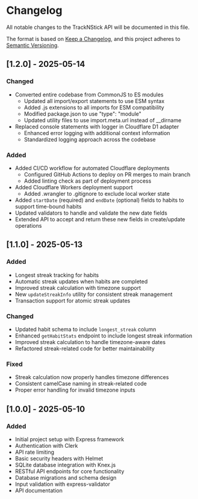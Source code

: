 # Changelog

All notable changes to the TrackNStick API will be documented in this file.

The format is based on [Keep a Changelog](https://keepachangelog.com/en/1.0.0/),
and this project adheres to [Semantic Versioning](https://semver.org/spec/v2.0.0.html).

## [1.2.0] - 2025-05-14

### Changed

- Converted entire codebase from CommonJS to ES modules
  - Updated all import/export statements to use ESM syntax
  - Added .js extensions to all imports for ESM compatibility
  - Modified package.json to use "type": "module"
  - Updated utility files to use import.meta.url instead of \_\_dirname
- Replaced console statements with logger in Cloudflare D1 adapter
  - Enhanced error logging with additional context information
  - Standardized logging approach across the codebase

### Added

- Added CI/CD workflow for automated Cloudflare deployments
  - Configured GitHub Actions to deploy on PR merges to main branch
  - Added linting check as part of deployment process
- Added Cloudflare Workers deployment support
  - Added .wrangler to .gitignore to exclude local worker state
- Added `startDate` (required) and `endDate` (optional) fields to habits to support time-bound habits
- Updated validators to handle and validate the new date fields
- Extended API to accept and return these new fields in create/update operations

## [1.1.0] - 2025-05-13

### Added

- Longest streak tracking for habits
- Automatic streak updates when habits are completed
- Improved streak calculation with timezone support
- New `updateStreakInfo` utility for consistent streak management
- Transaction support for atomic streak updates

### Changed

- Updated habit schema to include `longest_streak` column
- Enhanced `getHabitStats` endpoint to include longest streak information
- Improved streak calculation to handle timezone-aware dates
- Refactored streak-related code for better maintainability

### Fixed

- Streak calculation now properly handles timezone differences
- Consistent camelCase naming in streak-related code
- Proper error handling for invalid timezone inputs

## [1.0.0] - 2025-05-10

### Added

- Initial project setup with Express framework
- Authentication with Clerk
- API rate limiting
- Basic security headers with Helmet
- SQLite database integration with Knex.js
- RESTful API endpoints for core functionality
- Database migrations and schema design
- Input validation with express-validator
- API documentation

